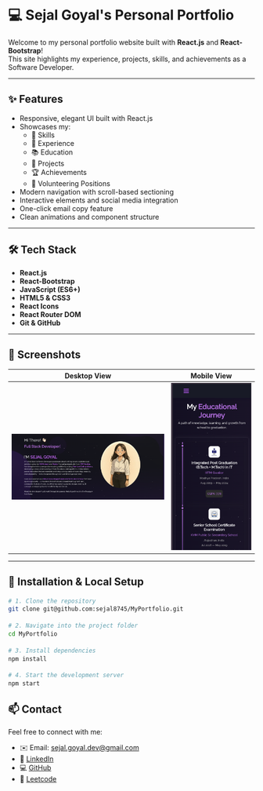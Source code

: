 # 💻 Sejal Goyal's Personal Portfolio

Welcome to my personal portfolio website built with **React.js** and **React-Bootstrap**!  
This site highlights my experience, projects, skills, and achievements as a Software Developer.

<!-- 🌐 Live Demo: [https://sejalgoyal.dev](https://sejalgoyal.dev)  -->
<!-- replace with your live link if available -->

---

## ✨ Features

- Responsive, elegant UI built with React.js
- Showcases my:
  - 🧠 Skills
  - 💼 Experience
  - 📚 Education
  - 🚀 Projects
  - 🏆 Achievements
  - 👥 Volunteering Positions
- Modern navigation with scroll-based sectioning
- Interactive elements and social media integration
- One-click email copy feature
- Clean animations and component structure

---

## 🛠️ Tech Stack

- **React.js**
- **React-Bootstrap**
- **JavaScript (ES6+)**
- **HTML5 & CSS3**
- **React Icons**
- **React Router DOM**
- **Git & GitHub**

---

## 📸 Screenshots

| Desktop View                           | Mobile View                          |
| -------------------------------------- | ------------------------------------ |
| ![desktop](./readmeImages/desktop.png) | ![mobile](./readmeImages/mobile.png) |

---

## 🧩 Installation & Local Setup

```bash
# 1. Clone the repository
git clone git@github.com:sejal8745/MyPortfolio.git

# 2. Navigate into the project folder
cd MyPortfolio

# 3. Install dependencies
npm install

# 4. Start the development server
npm start
```

## 📫 Contact

Feel free to connect with me:

- ✉️ Email: [sejal.goyal.dev@gmail.com](mailto:sejal.goyal.dev@gmail.com)
- 💼 [LinkedIn](https://www.linkedin.com/in/sejal-goyal-437015194/)
- 💻 [GitHub](https://github.com/sejal8745)
- 🧠 [Leetcode](https://leetcode.com/u/sejal8745/)
